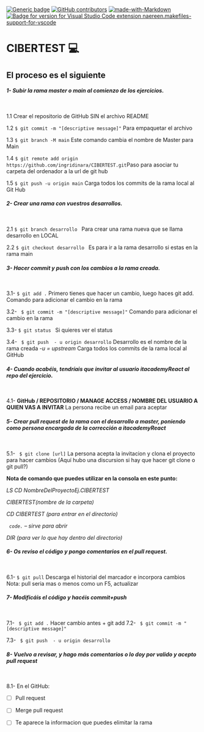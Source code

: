 [![Generic badge](https://img.shields.io/badge/<SUBJECT>-<STATUS>-<COLOR>.svg)](https://shields.io/)
[![GitHub contributors](https://img.shields.io/github/contributors/Naereen/StrapDown.js.svg)](https://GitHub.com/Naereen/StrapDown.js/graphs/contributors/)
[![made-with-Markdown](https://img.shields.io/badge/Made%20with-Markdown-1f425f.svg)](http://commonmark.org)
[![Badge for version for Visual Studio Code extension naereen.makefiles-support-for-vscode](https://vsmarketplacebadge.apphb.com/version/naereen.makefiles-support-for-vscode.svg)](https://marketplace.visualstudio.com/items?itemName=naereen.makefiles-support-for-vscode)
<br />



# CIBERTEST :computer:


## El proceso es el siguiente 

#### *1-     Subir la rama master o main  al comienzo de los ejercicios.* 
<br />

1.1 Crear el repositorio de GitHub SIN el archivo README


1.2 ``` $ git commit -m "[descriptive message]" ``` Para empaquetar el archivo 


1.3 ``` $ git branch -M main ``` Este comando cambia el nombre de Master para Main 


1.4 ```$ git remote add origin https://github.com/ingridinara/CIBERTEST.git```Paso para asociar tu carpeta del ordenador a la url de git hub 


1.5 ```$ git push -u origin main``` Carga todos los commits de la rama local al Git Hub 



#### *2-	Crear una rama con vuestros desarrollos.*
<br />

2.1
```$ git branch desarrollo ``` Para crear una rama nueva que se llama desarrollo  en LOCAL 


2.2 ```$ git checkout desarrollo ```  Es para ir a la rama desarrollo si estas en la rama main



#### *3-	Hacer commit y push con los cambios a la rama creada.*
<br />

3.1- 
```$ git add .```  Primero tienes que hacer un cambio, luego haces git add.
Comando para adicionar el cambio en la rama 

3.2-
``` $ git commit -m "[descriptive message]"``` Comando para adicionar el cambio en la rama 


3.3-
```$ git status ``` Si quieres ver el status 

3.4- 
``` $ git push  - u origin desarrollo``` Desarrollo es el nombre de la rama creada
_-u = upstream_ Carga todos los commits de la rama local al GitHub



#### *4-	Cuando acabéis, tendríais que invitar al usuario itacademyReact al repo del ejercicio.*
<br />

4.1- 
__GitHub / REPOSITORIO / MANAGE ACCESS / NOMBRE DEL USUARIO A QUIEN VAS A INVITAR__
La persona recibe un email para aceptar 



#### *5-	Crear pull request de la rama con el desarrollo a master, poniendo como persona encargada de la corrección a  itacademyReact*
<br />

5.1- 
``` $ git clone [url]``` La persona acepta la invitacion y clona el proyecto para hacer cambios
(Aquí hubo una discursion si hay que hacer git clone o git pull?)

__Nota de comando que puedes utilizar en la consola en este punto:__

 _LS_
 _CD  NombreDelProyectoEj.CIBERTEST_
 
 _CIBERTEST(nombre de la carpeta)_
 
 _CD CIBERTEST (para entrar en el directorio)_
 
 _``` code.```  – sirve para abrir_
 
 _DIR (para ver lo que hay dentro del directorio)_

#### *6-	Os reviso el código y pongo comentarios en el pull request.*
<br />

6.1-
``` $ git pull ``` 
Descarga el historial del marcador e incorpora cambios
Nota: pull seria mas o menos como un F5, actualizar

#### *7-	Modificáis el código y hacéis commit+push*
<br />

7.1- 
``` $ git add .``` 
Hacer cambio antes + git add
7.2- 
``` $ git commit -m "[descriptive message]"``` 

7.3- 
``` $ git push  - u origin desarrollo``` 


#### *8-	Vuelvo a revisar, y hago más comentarios  o  lo doy por valido y acepto pull request*
<br />

8.1- En el GitHub:

- [ ] Pull request 

- [ ] Merge pull request 

- [ ] Te aparece la informacion que puedes elimitar la rama 
